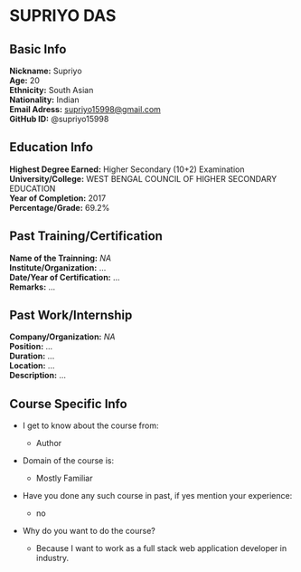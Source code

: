 # SUPRIYO DAS

## Basic Info
**Nickname:** Supriyo  
**Age:** 20  
**Ethnicity:** South Asian  
**Nationality:** Indian  
**Email Adress:** supriyo15998@gmail.com  
**GitHub ID:** @supriyo15998  

## Education Info
**Highest Degree Earned:** Higher Secondary (10+2) Examination  
**University/College:** WEST BENGAL COUNCIL OF HIGHER SECONDARY EDUCATION  
**Year of Completion:** 2017  
**Percentage/Grade:** 69.2%  

## Past Training/Certification
**Name of the Trainning:** _NA_  
**Institute/Organization:** ...  
**Date/Year of Certification:** ...  
**Remarks:** ...  

## Past Work/Internship
**Company/Organization:** _NA_  
**Position:** ...  
**Duration:** ...  
**Location:** ...  
**Description:** ...  

## Course Specific Info
- I get to know about the course from:
  - Author

- Domain of the course is:
  - Mostly Familiar

- Have you done any such course in past, if yes mention your experience:
  - no

- Why do you want to do the course?
  - Because I want to work as a full stack web application developer in industry.
